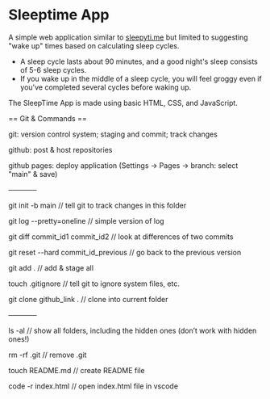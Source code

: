 # Sleeptime App

A simple web application similar to [sleepyti.me](https://sleepyti.me/) but limited to suggesting "wake up" times based on calculating sleep cycles.

- A sleep cycle lasts about 90 minutes, and a good night's sleep consists of 5-6 sleep cycles.
- If you wake up in the middle of a sleep cycle, you will feel groggy even if you've completed several cycles before waking up.

The SleepTime App is made using basic HTML, CSS, and JavaScript.

== Git & Commands ==

git: version control system; staging and commit; track changes

github: post & host repositories

github pages: deploy application (Settings -> Pages -> branch: select "main" & save)

————

git init -b main // tell git to track changes in this folder

git log --pretty=oneline // simple version of log

git diff commit_id1 commit_id2 // look at differences of two commits

git reset --hard commit_id_previous // go back to the previous version

git add . // add & stage all

touch .gitignore // tell git to ignore system files, etc.

git clone github_link . // clone into current folder

————

ls -al // show all folders, including the hidden ones (don’t work with hidden ones!)

rm -rf .git // remove .git

touch README.md // create README file

code -r index.html // open index.html file in vscode
